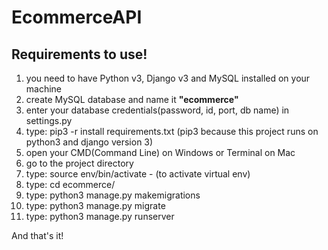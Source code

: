 # EcommerceAPI
<div id="requirements">
<h2>Requirements to use!</h2>
<ol>
    <li>you need to have Python v3, Django v3 and MySQL installed on your machine</li>
    <li>create MySQL database and name it <strong>"ecommerce"</strong></li>
    <li>enter your database credentials(password, id, port, db name) in settings.py</li>
    <li>type: pip3 -r install requirements.txt (pip3 because this project runs on python3 and django version 3)</li>
    <li>open your CMD(Command Line) on Windows or Terminal on Mac</li>
    <li>go to the project directory</li>
    <li>type: source env/bin/activate - (to activate virtual env)</li>
    <li>type: cd ecommerce/</li>
    <li>type: python3 manage.py makemigrations</li>
    <li>type: python3 manage.py migrate</li>
    <li>type: python3 manage.py runserver</li>
</ol>
<p>And that's it!</p>
</div>
